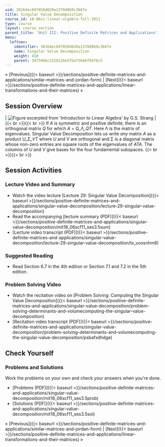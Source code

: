```yaml
---
uid: 30164ec69f858d020a1378d8b9c366fe
title: Singular Value Decomposition
course_id: 18-06sc-linear-algebra-fall-2011
type: course
layout: course_section
parent_title: 'Unit III: Positive Definite Matrices and Applications'
menu:
  leftnav:
    identifier: 30164ec69f858d020a1378d8b9c366fe
    name: Singular Value Decomposition
    weight: 410
    parent: 34f596bc232822be5fba75646f6970c5
---
```


« [Previous]({{< baseurl >}}/sections/positive-definite-matrices-and-applications/similar-matrices-and-jordan-form) | [Next]({{< baseurl >}}/sections/positive-definite-matrices-and-applications/linear-transformations-and-their-matrices) »

Session Overview
----------------

| ![Figure excerpted from 'Introduction to Linear Algebra' by G.S. Strang](https://open-learning-course-data-production.s3.amazonaws.com/18-06sc-linear-algebra-fall-2011/319b1b83d1cce88496ae7e7fb923aec4_3_5.jpg) |  {{< br >}}{{< br >}} If _A_ is symmetric and positive definite, there is an orthogonal matrix _Q_ for which _A_ = _Q_Λ_QT_. Here Λ is the matrix of eigenvalues. Singular Value Decomposition lets us write _any_ matrix _A_ as a product _U_Σ_VT_ where _U_ and _V_ are orthogonal and Σ is a diagonal matrix whose non-zero entries are square roots of the eigenvalues of _ATA_. The columns of _U_ and _V_ give bases for the four fundamental subspaces. {{< br >}}{{< br >}}  

Session Activities
------------------

### Lecture Video and Summary

*   Watch the video lecture [Lecture 29: Singular Value Decomposition]({{< baseurl >}}/sections/positive-definite-matrices-and-applications/singular-value-decomposition/lecture-29-singular-value-decomposition)
*   Read the accompanying [lecture summary (PDF)]({{< baseurl >}}/sections/positive-definite-matrices-and-applications/singular-value-decomposition/mit18_06scf11_ses3.5sum)
*   [Lecture video transcript (PDF)]({{< baseurl >}}/sections/positive-definite-matrices-and-applications/singular-value-decomposition/lecture-29-singular-value-decomposition/tx_voosnhm8)

### Suggested Reading

*   Read Section 6.7 in the 4th edition or Section 7.1 and 7.2 in the 5th edition.

### Problem Solving Video

*   Watch the recitation video on [Problem Solving: Computing the Singular Value Decomposition]({{< baseurl >}}/sections/positive-definite-matrices-and-applications/singular-value-decomposition/problem-solving-determinants-and-volumecomputing-the-singular-value-decomposition)
*   [Recitation video transcript (PDF)]({{< baseurl >}}/sections/positive-definite-matrices-and-applications/singular-value-decomposition/problem-solving-determinants-and-volumecomputing-the-singular-value-decomposition/psbafxdhdge)

Check Yourself
--------------

### Problems and Solutions

Work the problems on your own and check your answers when you're done.

*   [Problems (PDF)]({{< baseurl >}}/sections/positive-definite-matrices-and-applications/singular-value-decomposition/mit18_06scf11_ses3.5prob)
*   [Solutions (PDF)]({{< baseurl >}}/sections/positive-definite-matrices-and-applications/singular-value-decomposition/mit18_06scf11_ses3.5sol)

« [Previous]({{< baseurl >}}/sections/positive-definite-matrices-and-applications/similar-matrices-and-jordan-form) | [Next]({{< baseurl >}}/sections/positive-definite-matrices-and-applications/linear-transformations-and-their-matrices) »